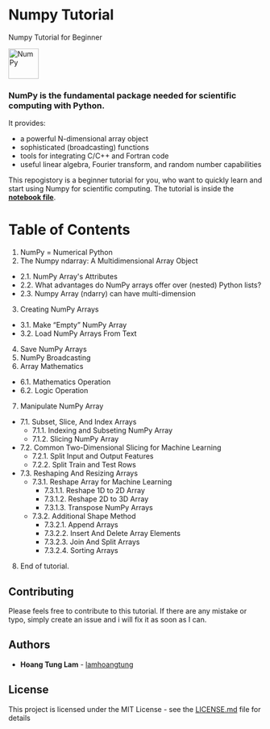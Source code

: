 # Numpy Tutorial
Numpy Tutorial for Beginner

<img alt="NumPy" src="https://cdn.rawgit.com/numpy/numpy/master/branding/icons/numpylogo.svg" height="60">

### NumPy is the fundamental package needed for scientific computing with Python.

It provides:

- a powerful N-dimensional array object
- sophisticated (broadcasting) functions
- tools for integrating C/C++ and Fortran code
- useful linear algebra, Fourier transform, and random number capabilities

This repogistory is a beginner tutorial for you, who want to quickly learn and start using Numpy for scientific computing. The tutorial is inside the **[notebook file](numpy.ipynb)**.

# Table of Contents
1. NumPy = Numerical Python
2. The Numpy ndarray: A Multidimensional Array Object
  * 2.1. NumPy Array's Attributes
  * 2.2. What advantages do NumPy arrays offer over (nested) Python lists?
  * 2.3. Numpy Array (ndarry) can have multi-dimension
3. Creating NumPy Arrays
  * 3.1. Make “Empty” NumPy Array
  * 3.2. Load NumPy Arrays From Text
4. Save NumPy Arrays
5. NumPy Broadcasting
6. Array Mathematics
  * 6.1. Mathematics Operation
  * 6.2. Logic Operation
7. Manipulate NumPy Array
  * 7.1. Subset, Slice, And Index Arrays
      * 7.1.1. Indexing and Subseting NumPy Array
      * 7.1.2. Slicing NumPy Array
  * 7.2. Common Two-Dimensional Slicing for Machine Learning
      * 7.2.1. Split Input and Output Features
      * 7.2.2. Split Train and Test Rows
  * 7.3. Reshaping And Resizing Arrays
      * 7.3.1. Reshape Array for Machine Learning
        * 7.3.1.1. Reshape 1D to 2D Array
        * 7.3.1.2. Reshape 2D to 3D Array
        * 7.3.1.3. Transpose NumPy Arrays
      * 7.3.2. Additional Shape Method
        * 7.3.2.1. Append Arrays
        * 7.3.2.2. Insert And Delete Array Elements
        * 7.3.2.3. Join And Split Arrays
        * 7.3.2.4. Sorting Arrays
8. End of tutorial.

## Contributing

Please feels free to contribute to this tutorial. If there are any mistake or typo, simply create an issue and i will fix it as soon as I can.

## Authors

* **Hoang Tung Lam** - [lamhoangtung](https://github.com/lamhoangtung)

## License

This project is licensed under the MIT License - see the [LICENSE.md](LICENSE.md) file for details
